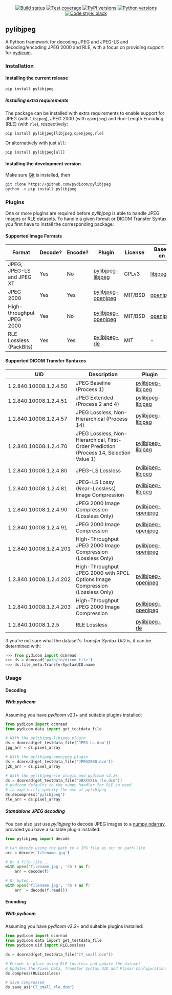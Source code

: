 <p align="center">
<a href="https://github.com/pydicom/pylibjpeg/actions?query=workflow%3Aunit-tests"><img alt="Build status" src="https://github.com/pydicom/pylibjpeg/workflows/unit-tests/badge.svg"></a>
<a href="https://codecov.io/gh/pydicom/pylibjpeg"><img alt="Test coverage" src="https://codecov.io/gh/pydicom/pylibjpeg/branch/main/graph/badge.svg"></a>
<a href="https://pypi.org/project/pylibjpeg/"><img alt="PyPI versions" src="https://img.shields.io/pypi/v/pylibjpeg"></a>
<a href="https://www.python.org/"><img alt="Python versions" src="https://img.shields.io/pypi/pyversions/pylibjpeg.svg"></a>
<a href="https://github.com/psf/black"><img alt="Code style: black" src="https://img.shields.io/badge/code%20style-black-000000.svg"></a>
</p>

## pylibjpeg

A Python framework for decoding JPEG and JPEG-LS and decoding/encoding JPEG 2000 and RLE, with a focus on providing support for [pydicom](https://github.com/pydicom/pydicom).


### Installation
#### Installing the current release

```
pip install pylibjpeg
```

##### Installing extra requirements

The package can be installed with extra requirements to enable support for JPEG (with `libjpeg`), JPEG 2000 (with `openjpeg`) and Run-Length Encoding (RLE) (with `rle`), respectively:

```
pip install pylibjpeg[libjpeg,openjpeg,rle]
```

Or alternatively with just `all`:

```
pip install pylibjpeg[all]
```

#### Installing the development version

Make sure [Git](https://git-scm.com/) is installed, then
```bash
git clone https://github.com/pydicom/pylibjpeg
python -m pip install pylibjpeg
```

### Plugins

One or more plugins are required before *pylibjpeg* is able to handle JPEG images or RLE datasets. To handle a given format or DICOM Transfer Syntax
you first have to install the corresponding package:

#### Supported Image Formats
|Format                    |Decode?|Encode?|Plugin                 | License |Based on     |
|---                       |------ |---    |---                    |---      |---          |
|JPEG, JPEG-LS and JPEG XT |Yes    |No     |[pylibjpeg-libjpeg][1] | GPLv3   |[libjpeg][2] |
|JPEG 2000                 |Yes    |Yes    |[pylibjpeg-openjpeg][3]| MIT/BSD |[openjpeg][4]|
|High-throughput JPEG 2000 |Yes    |No     |[pylibjpeg-openjpeg][3]| MIT/BSD |[openjpeg][4]|
|RLE Lossless (PackBits)   |Yes    |Yes    |[pylibjpeg-rle][5]     | MIT     |-            |

#### Supported DICOM Transfer Syntaxes

|UID                    | Description                                    | Plugin                |
|---                    |---                                             |----                   |
|1.2.840.10008.1.2.4.50 |JPEG Baseline (Process 1)                       |[pylibjpeg-libjpeg][1] |
|1.2.840.10008.1.2.4.51 |JPEG Extended (Process 2 and 4)                 |[pylibjpeg-libjpeg][1] |
|1.2.840.10008.1.2.4.57 |JPEG Lossless, Non-Hierarchical (Process 14)    |[pylibjpeg-libjpeg][1] |
|1.2.840.10008.1.2.4.70 |JPEG Lossless, Non-Hierarchical, First-Order Prediction</br>(Process 14, Selection Value 1) | [pylibjpeg-libjpeg][1]|
|1.2.840.10008.1.2.4.80 |JPEG-LS Lossless                                |[pylibjpeg-libjpeg][1] |
|1.2.840.10008.1.2.4.81 |JPEG-LS Lossy (Near-Lossless) Image Compression |[pylibjpeg-libjpeg][1] |
|1.2.840.10008.1.2.4.90 |JPEG 2000 Image Compression (Lossless Only)     |[pylibjpeg-openjpeg][3]|
|1.2.840.10008.1.2.4.91 |JPEG 2000 Image Compression                     |[pylibjpeg-openjpeg][3]|
|1.2.840.10008.1.2.4.201|High-Throughput JPEG 2000 Image Compression (Lossless Only) |[pylibjpeg-openjpeg][3]|
|1.2.840.10008.1.2.4.202|High-Throughput JPEG 2000 with RPCL Options Image Compression (Lossless Only) |[pylibjpeg-openjpeg][3]|
|1.2.840.10008.1.2.4.203|High-Throughput JPEG 2000 Image Compression |[pylibjpeg-openjpeg][3]|
|1.2.840.10008.1.2.5    |RLE Lossless                                    |[pylibjpeg-rle][5]     |

If you're not sure what the dataset's *Transfer Syntax UID* is, it can be
determined with:
```python
>>> from pydicom import dcmread
>>> ds = dcmread('path/to/dicom_file')
>>> ds.file_meta.TransferSyntaxUID.name
```

[1]: https://github.com/pydicom/pylibjpeg-libjpeg
[2]: https://github.com/thorfdbg/libjpeg
[3]: https://github.com/pydicom/pylibjpeg-openjpeg
[4]: https://github.com/uclouvain/openjpeg
[5]: https://github.com/pydicom/pylibjpeg-rle


### Usage
#### Decoding
##### With pydicom
Assuming you have *pydicom* v2.1+ and suitable plugins installed:

```python
from pydicom import dcmread
from pydicom.data import get_testdata_file

# With the pylibjpeg-libjpeg plugin
ds = dcmread(get_testdata_file('JPEG-LL.dcm'))
jpg_arr = ds.pixel_array

# With the pylibjpeg-openjpeg plugin
ds = dcmread(get_testdata_file('JPEG2000.dcm'))
j2k_arr = ds.pixel_array

# With the pylibjpeg-rle plugin and pydicom v2.2+
ds = dcmread(get_testdata_file('OBXXXX1A_rle.dcm'))
# pydicom defaults to the numpy handler for RLE so need
# to explicitly specify the use of pylibjpeg
ds.decompress("pylibjpeg")
rle_arr = ds.pixel_array
```

##### Standalone JPEG decoding
You can also just use *pylibjpeg* to decode JPEG images to a [numpy ndarray](https://docs.scipy.org/doc/numpy/reference/generated/numpy.ndarray.html), provided you have a suitable plugin installed:
```python
from pylibjpeg import decode

# Can decode using the path to a JPG file as str or path-like
arr = decode('filename.jpg')

# Or a file-like...
with open('filename.jpg', 'rb') as f:
    arr = decode(f)

# Or bytes...
with open('filename.jpg', 'rb') as f:
    arr  = decode(f.read())
```

#### Encoding
##### With pydicom

Assuming you have *pydicom* v2.2+ and suitable plugins installed:

```python
from pydicom import dcmread
from pydicom.data import get_testdata_file
from pydicom.uid import RLELossless

ds = dcmread(get_testdata_file("CT_small.dcm"))

# Encode in-place using RLE Lossless and update the dataset
# Updates the Pixel Data, Transfer Syntax UID and Planar Configuration
ds.compress(RLELossless)

# Save compressed
ds.save_as("CT_small_rle.dcm")
```
